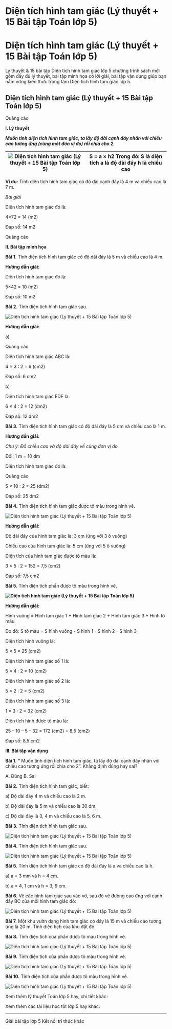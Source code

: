 # Diện tích hình tam giác (Lý thuyết + 15 Bài tập Toán lớp 5)

# Diện tích hình tam giác (Lý thuyết + 15 Bài tập Toán lớp 5)

Lý thuyết & 15 bài tập Diện tích hình tam giác lớp 5 chương trình sách mới gồm đầy đủ lý thuyết, bài tập minh họa có lời giải, bài tập vận dụng giúp bạn nắm vững kiến thức trọng tâm Diện tích hình tam giác lớp 5.

## Diện tích hình tam giác (Lý thuyết + 15 Bài tập Toán lớp 5)

Quảng cáo

**I. Lý thuyết**

**_Muốn tính diện tích hình tam giác, ta lấy độ dài cạnh đáy nhân với chiều cao tương ứng (cùng một đơn vị đo) rồi chia cho 2._**

![Diện tích hình tam giác \(Lý thuyết + 15 Bài tập Toán lớp 5\)](https://vietjack.com/toan-5-kn/images/ly-thuyet-dien-tich-hinh-tam-giac-220219.PNG) |  S = a × h2 Trong đó: S là diện tích a là độ dài đáy h là chiều cao  
---|---  
  
**Ví dụ:** Tính diện tích hình tam giác có độ dài cạnh đáy là 4 m và chiều cao là 7 m.

_Bài giải_

Diện tích hình tam giác đó là:

4×72 = 14 (m2)

Đáp số: 14 m2

Quảng cáo

**II. Bài tập minh họa**

**Bài 1.** Tính diện tích hình tam giác có độ dài đáy là 5 m và chiều cao là 4 m.

**Hướng dẫn giải:**

Diện tích hình tam giác đó là:

5×42 = 10 (m2)

Đáp số: 10 m2

**Bài 2.** Tính diện tích hình tam giác sau.

![Diện tích hình tam giác \(Lý thuyết + 15 Bài tập Toán lớp 5\)](https://vietjack.com/toan-5-kn/images/ly-thuyet-dien-tich-hinh-tam-giac-220220.PNG)

**Hướng dẫn giải:**

a) 

Quảng cáo

Diện tích hình tam giác ABC là:

4 × 3 : 2 = 6 (cm2)

Đáp số: 6 cm2

b) 

Diện tích hình tam giác EDF là:

6 × 4 : 2 = 12 (dm2)

Đáp số: 12 dm2

**Bài 3.** Tính diện tích hình tam giác có độ dài đáy là 5 dm và chiều cao là 1 m.

**Hướng dẫn giải:**

_Chú ý: Đổ chiều cao và độ dài đáy về cùng đơn vị đo._

Đổi: 1 m = 10 dm

Diện tích hình tam giác đó là:

Quảng cáo

5 × 10 : 2 = 25 (dm2)

Đáp số: 25 dm2

**Bài 4.** Tính diện tích hình tam giác được tô màu trong hình vẽ.

![Diện tích hình tam giác \(Lý thuyết + 15 Bài tập Toán lớp 5\)](https://vietjack.com/toan-5-kn/images/ly-thuyet-dien-tich-hinh-tam-giac-220221.PNG)

**Hướng dẫn giải:**

Độ dài đáy của hình tam giác là: 3 cm (ứng với 3 ô vuông)

Chiều cao của hình tam giác là: 5 cm (ứng với 5 ô vuông) 

Diện tích của hình tam giác được tô màu là:

3 × 5 : 2 = 152 = 7,5 (cm2)

Đáp số: 7,5 cm2

**Bài 5.** Tính diện tích phần được tô màu trong hình vẽ. 

**![Diện tích hình tam giác \(Lý thuyết + 15 Bài tập Toán lớp 5\)](https://vietjack.com/toan-5-kn/images/ly-thuyet-dien-tich-hinh-tam-giac-220222.PNG)**

**Hướng dẫn giải:**

Hình vuông = Hình tam giác 1 + Hình tam giác 2 + Hình tam giác 3 + Hình tô màu

Do đó: S tô màu = S hình vuông \- S hình 1 \- S hình 2 \- S hình 3

Diện tích hình vuông là:

5 × 5 = 25 (cm2)

Diện tích hình tam giác số 1 là:

5 × 4 : 2 = 10 (cm2)

Diện tích hình tam giác số 2 là:

5 × 2 : 2 = 5 (cm2)

Diện tích hình tam giác số 3 là:

1 × 3 : 2 = 32 (cm2)

Diện tích hình được tô màu là:

25 – 10 – 5 – 32 = 172 (cm2) = 8,5 (cm2)

Đáp số: 8,5 cm2

**III. Bài tập vận dụng**

**Bài 1. “** Muốn tính diện tích hình tam giác, ta lấy độ dài cạnh đáy nhân với chiều cao tương ứng rồi chia cho 2”. Khẳng định đúng hay sai?

A. Đúng B. Sai

**Bài 2.** Tính diện tích hình tam giác, biết:

a) Độ dài đáy 4 m và chiều cao là 2 m.

b) Độ dài đáy là 5 m và chiều cao là 30 dm.

c) Độ dài đáy là 3, 4 m và chiều cao là 5, 6 m.

**Bài 3.** Tính diện tích hình tam giác sau.

![Diện tích hình tam giác \(Lý thuyết + 15 Bài tập Toán lớp 5\)](https://vietjack.com/toan-5-kn/images/ly-thuyet-dien-tich-hinh-tam-giac-220223.PNG)

**Bài 4.** Tính diện tích hình tam giác sau.

![Diện tích hình tam giác \(Lý thuyết + 15 Bài tập Toán lớp 5\)](https://vietjack.com/toan-5-kn/images/ly-thuyet-dien-tich-hinh-tam-giac-220224.PNG)

**Bài 5.** Tính diện tích hình tam giác có độ dài đáy là a và chiều cao là h.

a) a = 3 mm và h = 4 cm.

b) a = 4, 1 cm và h = 3, 9 cm.

**Bài 6.** Vẽ các hình tam giác sau vào vở, sau đó vẽ đường cao ứng với cạnh đáy BC của mỗi hình tam giác đó: 

![Diện tích hình tam giác \(Lý thuyết + 15 Bài tập Toán lớp 5\)](https://vietjack.com/toan-5-kn/images/ly-thuyet-dien-tich-hinh-tam-giac-220225.PNG)

**Bài 7.** Một khu vườn dạng hình tam giác có đáy là 15 m và chiều cao tương ứng là 20 m. Tính diện tích của khu đất đó.

**Bài 8.** Tính diện tích của phần được tô màu trong hình vẽ.

![Diện tích hình tam giác \(Lý thuyết + 15 Bài tập Toán lớp 5\)](https://vietjack.com/toan-5-kn/images/ly-thuyet-dien-tich-hinh-tam-giac-220226.PNG)

**Bài 9.** Tính diện tích của phần được tô màu trong hình vẽ.

![Diện tích hình tam giác \(Lý thuyết + 15 Bài tập Toán lớp 5\)](https://vietjack.com/toan-5-kn/images/ly-thuyet-dien-tich-hinh-tam-giac-220227.PNG)

**Bài 10.** Tính diện tích của phần được tô màu trong hình vẽ.

![Diện tích hình tam giác \(Lý thuyết + 15 Bài tập Toán lớp 5\)](https://vietjack.com/toan-5-kn/images/ly-thuyet-dien-tich-hinh-tam-giac-220228.PNG)

Xem thêm lý thuyết Toán lớp 5 hay, chi tiết khác:

Xem thêm các tài liệu học tốt lớp 5 hay khác:

* * *

Giải bài tập lớp 5 Kết nối tri thức khác
